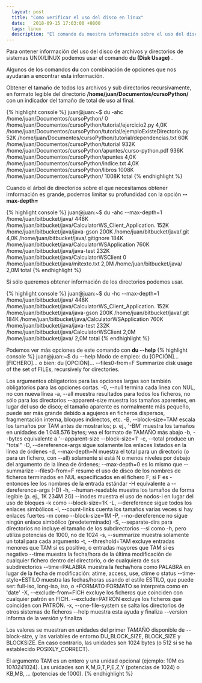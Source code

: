 ```yaml
---
  layout: post
  title: "Como verificar el uso del disco en linux"
  date:   2018-09-15 17:03:00 +0800
  tags: linux
  description: "El comando du muestra información sobre el uso del disco de archivos y directorios en Linux."
---
```



Para ontener información del uso del disco de archivos y directorios de sistemas UNIX/LINUX podemos usar el comando **du (Disk Usage)** .

Algunos de los comandos **du** con combinación de opciones que nos ayudarán a encontrar esta información.

Obtener el tamaño de todos los archivos y sub directorios recursivamente, en formato legible del directorio __/home/juan/Documentos/cursoPython/__ con un indicador del tamaño de total de uso al final.

{% highlight console %}
juan@juan:~$ du -ahc  /home/juan/Documentos/cursoPython/
0	/home/juan/Documentos/cursoPython/tutorial/ejercicio2.py
4,0K	/home/juan/Documentos/cursoPython/tutorial/ejemploExisteDirectorio.py
52K	/home/juan/Documentos/cursoPython/tutorial/dependencias.txt
60K	/home/juan/Documentos/cursoPython/tutorial
932K	/home/juan/Documentos/cursoPython/apuntes/curso-python.pdf
936K	/home/juan/Documentos/cursoPython/apuntes
4,0K	/home/juan/Documentos/cursoPython/indice.txt
4,0K	/home/juan/Documentos/cursoPython/libros
1008K	/home/juan/Documentos/cursoPython/
1008K	total
{% endhighlight %}

Cuando el árbol de directorios sobre el que necesitamos obtener irnformación es grande, podemos limitar su profundidad  con la opción __--max-depth=__

{% highlight console %}
juan@juan:~$ du -ahc --max-depth=1 /home/juan/bitbucket/java/
448K	/home/juan/bitbucket/java/CalculatorWS_Client_Application.
152K	/home/juan/bitbucket/java/java-gson
200K	/home/juan/bitbucket/java/.git
4,0K	/home/juan/bitbucket/java/.gitignore
184K	/home/juan/bitbucket/java/CalculatorWSApplication
760K	/home/juan/bitbucket/java/java-test
232K	/home/juan/bitbucket/java/CalculatorWSClient
0	/home/juan/bitbucket/java/mitexto.txt
2,0M	/home/juan/bitbucket/java/
2,0M	total
{% endhighlight %}

Si sólo queremos obtener información de los directorios podemos usar.

{% highlight console %}
juan@juan:~$ du -hc --max-depth=1 /home/juan/bitbucket/java/
448K	/home/juan/bitbucket/java/CalculatorWS_Client_Application.
152K	/home/juan/bitbucket/java/java-gson
200K	/home/juan/bitbucket/java/.git
184K	/home/juan/bitbucket/java/CalculatorWSApplication
760K	/home/juan/bitbucket/java/java-test
232K	/home/juan/bitbucket/java/CalculatorWSClient
2,0M	/home/juan/bitbucket/java/
2,0M	total
{% endhighlight %}

Podemos ver más opciones de este comando con **du --help**
{% highlight console %}
juan@juan:~$ du --help
Modo de empleo: du [OPCIÓN]... [FICHERO]...
       o bien:  du [OPCIÓN]... --files0-from=F
Summarize disk usage of the set of FILEs, recursively for directories.

Los argumentos obligatorios para las opciones largas son también obligatorios
para las opciones cortas.
  -0, --null            termina cada línea con NUL, no con nueva línea
  -a, --all             muestra resultados para todos los ficheros, no sólo
                        para los directorios
      --apparent-size   muestra los tamaños aparentes, en lugar del uso de
                          disco; el tamaño aparente es normalmente más pequeño,
                          puede ser más grande debido a agujeros en ficheros
                          dispersos, fragmentación interna, bloques indirectos,
                          etc.
  -B, --block-size=TAM  escala los tamaños por TAM antes de mostrarlos;
                          p. ej., '-BM' muestra los tamaños en unidades de
                          1.048.576 bytes; vea el formato de TAMAÑO más abajo
  -b, --bytes           equivalente a '--apparent-size --block-size=1'
  -c, --total           produce un "total"
  -D, --dereference-args  sigue solamente los enlaces listados en la línea de
                          órdenes
  -d, --max-depth=N     muestra el total para un directorio (o para un fichero,
                          con --all) solamente si está N o menos niveles por
                          debajo del argumento de la línea de órdenes;
                          --max-depth=0 es lo mismo que --summarize
      --files0-from=F   resume el uso de disco de los nombres de ficheros
                          terminados en NUL especificados en el fichero F;
                          si F es - entonces lee los nombres de la entrada
                          estándar
  -H                    equivalente a --dereference-args (-D)
  -h, --human-readable  muestra los tamaños de forma legible
                        (p. ej., 1K 234M 2G)
      --inodes          muestra el uso de nodos-i en lugar del uso de bloques
  -k                    como --block-size=1K
  -L, --dereference     sigue todos los enlaces simbólicos
  -l, --count-links     cuenta los tamaños varias veces si hay enlaces fuertes
  -m                    como --block-size=1M
  -P, --no-dereference  no sigue ningún enlace simbólico (predeterminado)
  -S, --separate-dirs   para directorios no incluye el tamaño de los subdirectorios
      --si              como -h, pero utiliza potencias de 1000, no de 1024
  -s, --summarize       muestra solamente un total para cada argumento
  -t, --threshold=TAM    excluye entradas menores que TAM si es positivo,
                           o entradas mayores que TAM si es negativo
      --time             muestra la fecha/hora de la última modificación de
                           cualquier fichero dentro del directorio, o de
                           cualquiera de sus subdirectorios
      --time=PALABRA     muestra la fecha/hora como PALABRA en lugar de la
                           fecha de modificación:
                           atime, access, use, ctime o status
      --time-style=ESTILO muestra las fechas/horas usando el estilo ESTILO,
                          que puede ser: full-iso, long-iso, iso, o +FORMATO
                          FORMATO se interpreta como en 'date'
  -X, --exclude-from=FICH  excluye los ficheros que coinciden con
                             cualquier patrón en FICH.
      --exclude=PATRÓN     excluye los ficheros que coinciden con PATRÓN.
  -x, --one-file-system    se salta los directorios de otros sistemas de
                             ficheros
      --help     muestra esta ayuda y finaliza
      --version  informa de la versión y finaliza

Los valores se muestran en unidades del primer TAMAÑO disponible de
--block-size, y las variables de entorno DU_BLOCK_SIZE, BLOCK_SIZE y BLOCKSIZE.
En caso contrario, las unidades son 1024 bytes (o 512 si se ha
establecido POSIXLY_CORRECT).

El argumento TAM es un entero y una unidad opcional (ejemplo: 10M es 10*1024*1024).
Las unidades son K,M,G,T,P,E,Z,Y (potencias de 1024) o KB,MB, ... (potencias de 1000).
{% endhighlight %}
